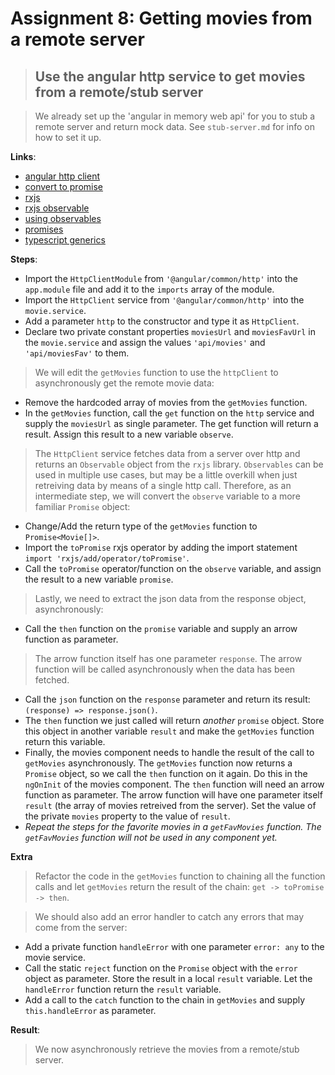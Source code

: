Assignment 8: Getting movies from a remote server
==============================================

> ## Use the angular http service to get movies from a remote/stub server

> We already set up the 'angular in memory web api' for you to stub a remote server and return mock data. See `stub-server.md` for info on how to set it up.

**Links**:
- [angular http client](https://angular.io/guide/http)
- [convert to promise](https://angular-2-training-book.rangle.io/handout/http/requests_as_promises.html)
- [rxjs](http://reactivex.io/rxjs/manual/overview.html#introduction)
- [rxjs observable](http://reactivex.io/documentation/observable.html)
- [using observables](https://angular-2-training-book.rangle.io/handout/observables/using_observables.html)
- [promises](https://developer.mozilla.org/en/docs/Web/JavaScript/Reference/Global_Objects/Promise)
- [typescript generics](https://www.typescriptlang.org/docs/handbook/generics.html)

**Steps**:
- Import the `HttpClientModule` from `'@angular/common/http'` into the `app.module` file and add it to the `imports` array of the module.
- Import the `HttpClient` service from `'@angular/common/http'` into the `movie.service`.
- Add a parameter `http` to the constructor and type it as `HttpClient`.
- Declare two private constant properties `moviesUrl` and `moviesFavUrl` in the `movie.service` and assign the values `'api/movies'` and `'api/moviesFav'` to them.
>  We will edit the `getMovies` function to use the `httpClient` to asynchronously get the remote movie data:
- Remove the hardcoded array of movies from the `getMovies` function.
- In the `getMovies` function, call the `get` function on the `http` service and supply the `moviesUrl` as single parameter. The get function will return a result. Assign this result to a new variable `observe`.
> The `HttpClient` service fetches data from a server over http and returns an `Observable` object from the `rxjs` library. `Observables` can be used in multiple use cases, but may be a little overkill when just retreiving data by means of a single http call. Therefore, as an intermediate step, we will convert the `observe` variable to a more familiar `Promise` object:
- Change/Add the return type of the `getMovies` function to `Promise<Movie[]>`.
- Import the `toPromise` rxjs operator by adding the import statement `import 'rxjs/add/operator/toPromise'`.
- Call the `toPromise` operator/function on the `observe` variable, and assign the result to a new variable `promise`.
> Lastly, we need to extract the json data from the response object, asynchronously:
- Call the `then` function on the `promise` variable and supply an arrow function as parameter.
 > The arrow function itself has one parameter `response`. The arrow function will be called asynchronously when the data has been fetched.
 - Call the `json` function on the `response` parameter and return its result: `(response) => response.json()`.
- The `then` function we just called will return *another* `promise` object. Store this object in another variable `result` and make the `getMovies` function return this variable.
- Finally, the movies component needs to handle the result of the call to `getMovies` asynchronously. The `getMovies` function now returns a `Promise` object, so we call the `then` function on it again. Do this in the `ngOnInit` of the movies component. The `then` function will need an arrow function as parameter. The arrow function will have one parameter itself `result` (the array of movies retreived from the server). Set the value of the private `movies` property to the value of `result`.
- *Repeat the steps for the favorite movies in a `getFavMovies` function. The `getFavMovies` function will not be used in any component yet.*

**Extra**
> Refactor the code in the `getMovies` function to chaining all the function calls and let `getMovies` return the result of the chain: `get -> toPromise -> then`.

> We should also add an error handler to catch any errors that may come from the server:
- Add a private function `handleError` with one parameter `error: any` to the movie service.
 - Call the static `reject` function on the `Promise` object with the `error` object as parameter. Store the result in a local `result` variable. Let the `handleError` function return the `result` variable.
- Add a call to the `catch` function to the chain in `getMovies` and supply `this.handleError` as parameter.

**Result**:
> We now asynchronously retrieve the movies from a remote/stub server.